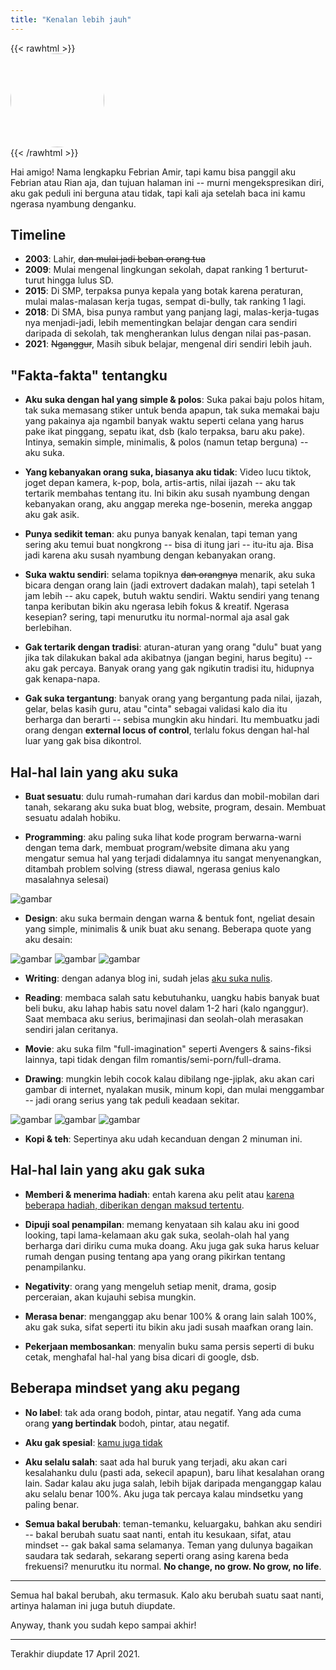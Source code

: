 ```yaml
---
title: "Kenalan lebih jauh"
---
```


{{< rawhtml >}}
<img src="../img/photo.jpg" style="display: block; width: 150px; border-radius: 50%;">
{{< /rawhtml >}}

Hai amigo! Nama lengkapku Febrian Amir, tapi kamu bisa panggil aku Febrian atau Rian aja, dan tujuan halaman ini -- murni mengekspresikan diri, aku gak peduli ini berguna atau tidak, tapi kali aja setelah baca ini kamu ngerasa nyambung denganku.

## Timeline

- **2003**: Lahir, ~~dan mulai jadi beban orang tua~~
- **2009**: Mulai mengenal lingkungan sekolah, dapat ranking 1 berturut-turut hingga lulus SD.
- **2015**: Di SMP, terpaksa punya kepala yang botak karena peraturan, mulai malas-malasan kerja tugas, sempat di-bully, tak ranking 1 lagi.
- **2018**: Di SMA, bisa punya rambut yang panjang lagi, malas-kerja-tugas nya menjadi-jadi, lebih mementingkan belajar dengan cara sendiri daripada di sekolah, tak mengherankan lulus dengan nilai pas-pasan.
- **2021**: ~~Nganggur~~, Masih sibuk belajar, mengenal diri sendiri lebih jauh.

## "Fakta-fakta" tentangku

- **Aku suka dengan hal yang simple & polos**: Suka pakai baju polos hitam, tak suka memasang stiker untuk benda apapun, tak suka memakai baju yang pakainya aja ngambil banyak waktu seperti celana yang harus pake ikat pinggang, sepatu ikat, dsb (kalo terpaksa, baru aku pake). Intinya, semakin simple, minimalis, & polos (namun tetap berguna) -- aku suka.

- **Yang kebanyakan orang suka, biasanya aku tidak**: Video lucu tiktok, joget depan kamera, k-pop, bola, artis-artis, nilai ijazah -- aku tak tertarik membahas tentang itu. Ini bikin aku susah nyambung dengan kebanyakan orang, aku anggap mereka nge-bosenin, mereka anggap aku gak asik.

- **Punya sedikit teman**: aku punya banyak kenalan, tapi teman yang sering aku temui buat nongkrong -- bisa di itung jari -- itu-itu aja. Bisa jadi karena aku susah nyambung dengan kebanyakan orang.

- **Suka waktu sendiri**: selama topiknya ~~dan orangnya~~ menarik, aku suka bicara dengan orang lain (jadi extrovert dadakan malah), tapi setelah 1 jam lebih -- aku capek, butuh waktu sendiri. Waktu sendiri yang tenang tanpa keributan bikin aku ngerasa lebih fokus & kreatif. Ngerasa kesepian? sering, tapi menurutku itu normal-normal aja asal gak berlebihan.

- **Gak tertarik dengan tradisi**: aturan-aturan yang orang "dulu" buat yang jika tak dilakukan bakal ada akibatnya (jangan begini, harus begitu) -- aku gak percaya. Banyak orang yang gak ngikutin tradisi itu, hidupnya gak kenapa-napa.

- **Gak suka tergantung**: banyak orang yang bergantung pada nilai, ijazah, gelar, belas kasih guru, atau "cinta" sebagai validasi kalo dia itu berharga dan berarti -- sebisa mungkin aku hindari. Itu membuatku jadi orang dengan **external locus of control**, terlalu fokus dengan hal-hal luar yang gak bisa dikontrol.

## Hal-hal lain yang aku suka

- **Buat sesuatu**: dulu rumah-rumahan dari kardus dan mobil-mobilan dari tanah, sekarang aku suka buat blog, website, program, desain. Membuat sesuatu adalah hobiku.

- **Programming**: aku paling suka lihat kode program berwarna-warni dengan tema dark, membuat program/website dimana aku yang mengatur semua hal yang terjadi didalamnya itu sangat menyenangkan, ditambah problem solving (stress diawal, ngerasa genius kalo masalahnya selesai)

![gambar](../img/prog.png)

- **Design**: aku suka bermain dengan warna & bentuk font, ngeliat desain yang simple, minimalis & unik buat aku senang. Beberapa quote yang aku desain:

![gambar](../img/design-1.png)
![gambar](../img/design-2.png)
![gambar](../img/design-3.png)

- **Writing**: dengan adanya blog ini, sudah jelas [aku suka nulis](/kenapa-nulis/).

- **Reading**: membaca salah satu kebutuhanku, uangku habis banyak buat beli buku, aku lahap habis satu novel dalam 1-2 hari (kalo nganggur). Saat membaca aku serius, berimajinasi dan seolah-olah merasakan sendiri jalan ceritanya.

- **Movie**: aku suka film "full-imagination" seperti Avengers & sains-fiksi lainnya, tapi tidak dengan film romantis/semi-porn/full-drama.

- **Drawing**: mungkin lebih cocok kalau dibilang nge-jiplak, aku akan cari gambar di internet, nyalakan musik, minum kopi, dan mulai menggambar -- jadi orang serius yang tak peduli keadaan sekitar.

![gambar](../img/drawing-1.jpg)
![gambar](../img/drawing-2.jpg)
![gambar](../img/drawing-3.jpg)

- **Kopi & teh**: Sepertinya aku udah kecanduan dengan 2 minuman ini.

## Hal-hal lain yang aku gak suka

- **Memberi & menerima hadiah**: entah karena aku pelit atau [karena beberapa hadiah, diberikan dengan maksud tertentu](/hadiah/).

- **Dipuji soal penampilan**: memang kenyataan sih kalau aku ini good looking, tapi lama-kelamaan aku gak suka, seolah-olah hal yang berharga dari diriku cuma muka doang. Aku juga gak suka harus keluar rumah dengan pusing tentang apa yang orang pikirkan tentang penampilanku.

- **Negativity**: orang yang mengeluh setiap menit, drama, gosip perceraian, akan kujauhi sebisa mungkin.

- **Merasa benar**: menganggap aku benar 100% & orang lain salah 100%, aku gak suka, sifat seperti itu bikin aku jadi susah maafkan orang lain. 

- **Pekerjaan membosankan**: menyalin buku sama persis seperti di buku cetak, menghafal hal-hal yang bisa dicari di google, dsb.

## Beberapa mindset yang aku pegang

- **No label**: tak ada orang bodoh, pintar, atau negatif. Yang ada cuma orang **yang bertindak** bodoh, pintar, atau negatif.

- **Aku gak spesial**: [kamu juga tidak](/spesial/)

- **Aku selalu salah**: saat ada hal buruk yang terjadi, aku akan cari kesalahanku dulu (pasti ada, sekecil apapun), baru lihat kesalahan orang lain. Sadar kalau aku juga salah, lebih bijak daripada menganggap kalau aku selalu benar 100%. Aku juga tak percaya kalau mindsetku yang paling benar.

- **Semua bakal berubah**: teman-temanku, keluargaku, bahkan aku sendiri -- bakal berubah suatu saat nanti, entah itu kesukaan, sifat, atau mindset -- gak bakal sama selamanya. Teman yang dulunya bagaikan saudara tak sedarah, sekarang seperti orang asing karena beda frekuensi? menurutku itu normal. **No change, no grow. No grow, no life**.

---

Semua hal bakal berubah, aku termasuk. Kalo aku berubah suatu saat nanti, artinya halaman ini juga butuh diupdate.

Anyway, thank you sudah kepo sampai akhir!

---

Terakhir diupdate 17 April 2021.